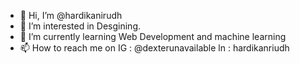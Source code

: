 - 👋 Hi, I’m @hardikanirudh
- 👀 I’m interested in Desgining.
- 🌱 I’m currently learning Web Development and machine learning
- 📫 How to reach me on IG : @dexterunavailable ln : hardikanriudh

<!---
hardikanirudh/hardikanirudh is a ✨ special ✨ repository because its `README.md` (this file) appears on your GitHub profile.
You can click the Preview link to take a look at your changes.
--->
